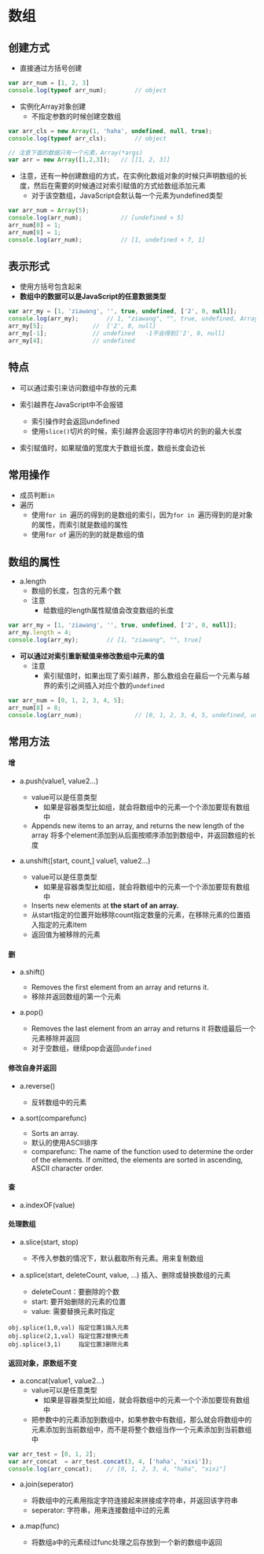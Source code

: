 # 数组
## 创建方式
- 直接通过方括号创建

```javascript
var arr_num = [1, 2, 3]
console.log(typeof arr_num);		// object
```


- 实例化Array对象创建
	- 不指定参数的时候创建空数组

```javascript
var arr_cls = new Array(1, 'haha', undefined, null, true);
console.log(typeof arr_cls);		// object

// 注意下面的数据只有一个元素，Array(*args)
var arr = new Array([1,2,3]);	// [[1, 2, 3]]

```

- 注意，还有一种创建数组的方式，在实例化数组对象的时候只声明数组的长度，然后在需要的时候通过对索引赋值的方式给数组添加元素
	- 对于该空数组，JavaScript会默认每一个元素为undefined类型


```javascript
var arr_num = Array(5);
console.log(arr_num);			// [undefined × 5]
arr_num[0] = 1;
arr_num[8] = 1;
console.log(arr_num);			// [1, undefined × 7, 1]
```

## 表示形式
- 使用方括号包含起来
- **数组中的数据可以是JavaScript的任意数据类型**

```javascript
var arr_my = [1, 'ziawang', '', true, undefined, ['2', 0, null]];
console.log(arr_my);		// 1, "ziawang", "", true, undefined, Array(3)]
arr_my[5];				//  ['2', 0, null]
arr_my[-1];				// undefined   -1不会得到['2', 0, null]
arr_my[4];				// undefined

```

## 特点
- 可以通过索引来访问数组中存放的元素
- 索引越界在JavaScript中不会报错
	- 索引操作时会返回undefined
	- 使用`slice()`切片的时候，索引越界会返回字符串切片的到的最大长度
	
- 索引赋值时，如果赋值的宽度大于数组长度，数组长度会边长 


## 常用操作
- 成员判断`in`
- 遍历
	- 使用`for in `遍历的得到的是数组的索引，因为`for in `遍历得到的是对象的属性，而索引就是数组的属性
	- 使用`for of` 遍历的到的就是数组的值







## 数组的属性
- a.length
	- 数组的长度，包含的元素个数
	- 注意
		- 给数组的length属性赋值会改变数组的长度

```javascript
var arr_my = [1, 'ziawang', '', true, undefined, ['2', 0, null]];
arr_my.length = 4;
console.log(arr_my);		// [1, "ziawang", "", true]
```

- **可以通过对索引重新赋值来修改数组中元素的值**
	- 注意
		- 索引赋值时，如果出现了索引越界，那么数组会在最后一个元素与越界的索引之间插入对应个数的`undefined`

```javascript
var arr_num = [0, 1, 2, 3, 4, 5];
arr_num[8] = 8;
console.log(arr_num);				// [0, 1, 2, 3, 4, 5, undefined, undefined, 8]
```

## 常用方法
#### 增
- a.push(value1, value2...)
	- value可以是任意类型
		- 如果是容器类型比如组，就会将数组中的元素一个个添加要现有数组中
	- Appends new items to an array, and returns the new length of the array 将多个element添加到从后面按顺序添加到数组中，并返回数组的长度




- a.unshift([start, count,] value1, value2...)
	- value可以是任意类型
		- 如果是容器类型比如组，就会将数组中的元素一个个添加要现有数组中
	- Inserts new elements at **the start of an array.**
	- 从start指定的位置开始移除count指定数量的元素，在移除元素的位置插入指定的元素item
	- 返回值为被移除的元素




#### 删

- a.shift()
	- Removes the first element from an array and returns it.
	- 移除并返回数组的第一个元素


- a.pop() 
	- Removes the last element from an array and returns it 将数组最后一个元素移除并返回
	- 对于空数组，继续pop会返回`undefined`








#### 修改自身并返回

- a.reverse()
	- 反转数组中的元素


- a.sort(comparefunc)
	- Sorts an array.
	- 默认的使用ASCII排序
	- comparefunc: The name of the function used to determine the order of the elements. If omitted, the elements are sorted in ascending, ASCII character order.







#### 查
- a.indexOF(value)

#### 处理数组
- a.slice(start, stop)
	- 不传入参数的情况下，默认截取所有元素。用来复制数组
	
- a.splice(start, deleteCount, value, ...)  插入、删除或替换数组的元素
	- deleteCount：要删除的个数
	- start: 要开始删除的元素的位置
	- value: 需要替换元素时指定

```
obj.splice(1,0,val) 指定位置1插入元素
obj.splice(2,1,val) 指定位置2替换元素
obj.splice(3,1)     指定位置3删除元素
```


#### 返回对象，原数组不变
- a.concat(value1, value2...)
	- value可以是任意类型
		- 如果是容器类型比如组，就会将数组中的元素一个个添加要现有数组中
	- 把参数中的元素添加到数组中，如果参数中有数组，那么就会将数组中的元素添加到当前数组中，而不是将整个数组当作一个元素添加到当前数组中

```javascript
var arr_test = [0, 1, 2];
var arr_concat  = arr_test.concat(3, 4, ['haha', 'xixi']);
console.log(arr_concat);	// [0, 1, 2, 3, 4, "haha", "xixi"]
```

- a.join(seperator)
	- 将数组中的元素用指定字符连接起来拼接成字符串，并返回该字符串
	- seperator: 字符串，用来连接数组中过的元素

- a.map(func)
	- 将数组a中的元素经过func处理之后存放到一个新的数组中返回
